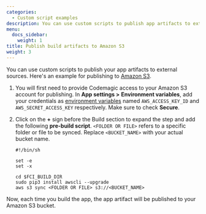 ```yaml
---
categories:
  - Custom script examples
description: You can use custom scripts to publish app artifacts to external services.
menu:
  docs_sidebar:
    weight: 1
title: Publish build artifacts to Amazon S3
weight: 3
---
```


You can use custom scripts to publish your app artifacts to external sources. Here's an example for publishing to [Amazon S3](https://aws.amazon.com/s3/).

1.  You will first need to provide Codemagic access to your Amazon S3 account for publishing. In **App settings >** **Environment variables**, add your credentials as [environment variables](https://docs.codemagic.io/building/environment-variables/) named `AWS_ACCESS_KEY_ID` and `AWS_SECRET_ACCESS_KEY` respectively. Make sure to check **Secure**.
2.  Click on the **+** sign before the Build section to expand the step and add the following **pre-build script**. `<FOLDER OR FILE>` refers to a specific folder or file to be synced. Replace `<BUCKET_NAME>` with your actual bucket name.

        #!/bin/sh

        set -e
        set -x

        cd $FCI_BUILD_DIR
        sudo pip3 install awscli --upgrade
        aws s3 sync <FOLDER OR FILE> s3://<BUCKET_NAME>

Now, each time you build the app, the app artifact will be published to your Amazon S3 bucket.
